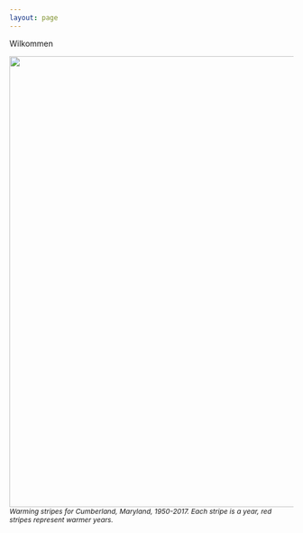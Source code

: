 ```yaml
---
layout: page
---
```


Wilkommen

<img align="center" src="https://agougher.github.io/images/warmingstripes.png" width="800">
<em style="font-size:0.87em">Warming stripes for Cumberland, Maryland, 1950-2017. Each stripe is a year, red stripes represent warmer years.</em>

<br clear="center"/> 
